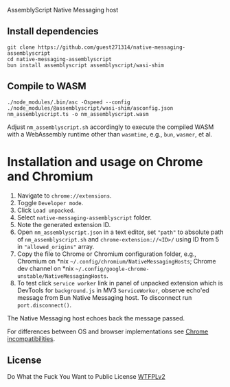 AssemblyScript Native Messaging host

## Install dependencies

```
git clone https://github.com/guest271314/native-messaging-assemblyscript
cd native-messaging-assemblyscript
bun install assemblyscript assemblyscript/wasi-shim
```

## Compile to WASM

```
./node_modules/.bin/asc -Ospeed --config ./node_modules/@assemblyscript/wasi-shim/asconfig.json nm_assemblyscript.ts -o nm_assemblyscript.wasm
```

Adjust `nm_assemblyscript.sh` accordingly to execute the compiled WASM with a WebAssembly runtime other than `wasmtime`, e.g., `bun`, `wasmer`, et al.

# Installation and usage on Chrome and Chromium

1. Navigate to `chrome://extensions`.
2. Toggle `Developer mode`.
3. Click `Load unpacked`.
4. Select `native-messaging-assemblyscript` folder.
5. Note the generated extension ID.
6. Open `nm_assemblyscript.json` in a text editor, set `"path"` to absolute path of `nm_assemblyscript.sh` and `chrome-extension://<ID>/` using ID from 5 in `"allowed_origins"` array. 
7. Copy the file to Chrome or Chromium configuration folder, e.g., Chromium on \*nix `~/.config/chromium/NativeMessagingHosts`; Chrome dev channel on \*nix `~/.config/google-chrome-unstable/NativeMessagingHosts`.
8. To test click `service worker` link in panel of unpacked extension which is DevTools for `background.js` in MV3 `ServiceWorker`, observe echo'ed message from Bun Native Messaging host. To disconnect run `port.disconnect()`.

The Native Messaging host echoes back the message passed. 

For differences between OS and browser implementations see [Chrome incompatibilities](https://developer.mozilla.org/en-US/docs/Mozilla/Add-ons/WebExtensions/Chrome_incompatibilities#native_messaging).

## License
Do What the Fuck You Want to Public License [WTFPLv2](http://www.wtfpl.net/about/)

